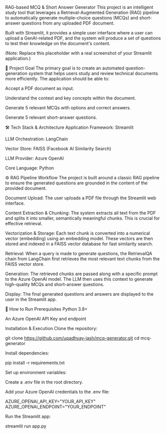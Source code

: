 RAG-based MCQ & Short Answer Generator
This project is an intelligent study tool that leverages a Retrieval-Augmented Generation (RAG) pipeline to automatically generate multiple-choice questions (MCQs) and short-answer questions from any uploaded PDF document.

Built with Streamlit, it provides a simple user interface where a user can upload a GenAI-related PDF, and the system will produce a set of questions to test their knowledge on the document's content.

(Note: Replace this placeholder with a real screenshot of your Streamlit application.)

🎯 Project Goal
The primary goal is to create an automated question-generation system that helps users study and review technical documents more efficiently. The application should be able to:

Accept a PDF document as input.

Understand the context and key concepts within the document.

Generate 5 relevant MCQs with options and correct answers.

Generate 5 relevant short-answer questions.

🛠️ Tech Stack & Architecture
Application Framework: Streamlit

LLM Orchestration: LangChain

Vector Store: FAISS (Facebook AI Similarity Search)

LLM Provider: Azure OpenAI

Core Language: Python

⚙️ RAG Pipeline Workflow
The project is built around a classic RAG pipeline to ensure the generated questions are grounded in the content of the provided document.

Document Upload: The user uploads a PDF file through the Streamlit web interface.

Content Extraction & Chunking: The system extracts all text from the PDF and splits it into smaller, semantically meaningful chunks. This is crucial for effective retrieval.

Vectorization & Storage: Each text chunk is converted into a numerical vector (embedding) using an embedding model. These vectors are then stored and indexed in a FAISS vector database for fast similarity search.

Retrieval: When a query is made to generate questions, the RetrievalQA chain from LangChain first retrieves the most relevant text chunks from the FAISS vector store.

Generation: The retrieved chunks are passed along with a specific prompt to the Azure OpenAI model. The LLM then uses this context to generate high-quality MCQs and short-answer questions.

Display: The final generated questions and answers are displayed to the user in the Streamlit app.

🏁 How to Run
Prerequisites
Python 3.8+

An Azure OpenAI API Key and endpoint

Installation & Execution
Clone the repository:

git clone https://github.com/upadhyay-jash/mcq-generator.git
cd mcq-generator

Install dependencies:

pip install -r requirements.txt

Set up environment variables:

Create a .env file in the root directory.

Add your Azure OpenAI credentials to the .env file:

AZURE_OPENAI_API_KEY="YOUR_API_KEY"
AZURE_OPENAI_ENDPOINT="YOUR_ENDPOINT"

Run the Streamlit app:

streamlit run app.py
